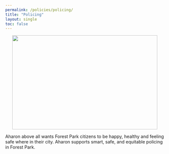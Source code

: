 ```yaml
---
permalink: /policies/policing/
title: "Policing"
layout: single
toc: false
---
```


<p align="center">
  <img width="460" height="300" src="https://raw.githubusercontent.com/aharonbrownforestpark/aharonbrownforestpark.github.io/master/assets/images/AharonPolice.png">
</p>

Aharon above all wants Forest Park citizens to be happy, healthy and feeling safe where in their city. 
Aharon supports smart, safe, and equitable policing in Forest Park.

